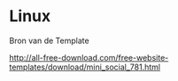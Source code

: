 # Linux

Bron van de Template

http://all-free-download.com/free-website-templates/download/mini_social_781.html